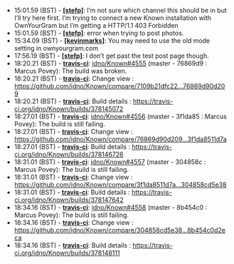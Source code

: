 * <a id="15:01.59">15:01.59 (BST)</a> - __[[stefp]](https://github.com/[stefp])__: I’m not sure which channel this should be in but I’ll try here first. I’m trying to connect a new Known installation with OwnYourGram but I’m getting a HTTP/1.1 403 Forbidden
* <a id="15:01.59">15:01.59 (BST)</a> - __[[stefp]](https://github.com/[stefp])__: error when trying to post photos.
* <a id="15:34.09">15:34.09 (BST)</a> - __[[kevinmarks]](https://github.com/[kevinmarks])__: You may need to use the old mode setting in ownyourgram.com
* <a id="17:56.19">17:56.19 (BST)</a> - __[[stefp]](https://github.com/[stefp])__: I don’t get past the test post page though.
* <a id="18:20.21">18:20.21 (BST)</a> - __[travis-ci](https://github.com/travis-ci)__: <a href="https://github.com/idno/Known/issues/4555">idno/Known#4555</a> (master - 76869d9 : Marcus Povey): The build was broken.
* <a id="18:20.21">18:20.21 (BST)</a> - __[travis-ci](https://github.com/travis-ci)__: Change view : https://github.com/idno/Known/compare/7109b21dfc22...76869d90d209
* <a id="18:20.21">18:20.21 (BST)</a> - __[travis-ci](https://github.com/travis-ci)__: Build details : https://travis-ci.org/idno/Known/builds/378145072
* <a id="18:27.01">18:27.01 (BST)</a> - __[travis-ci](https://github.com/travis-ci)__: <a href="https://github.com/idno/Known/issues/4556">idno/Known#4556</a> (master - 3f1da85 : Marcus Povey): The build is still failing.
* <a id="18:27.01">18:27.01 (BST)</a> - __[travis-ci](https://github.com/travis-ci)__: Change view : https://github.com/idno/Known/compare/76869d90d209...3f1da8511d7a
* <a id="18:27.01">18:27.01 (BST)</a> - __[travis-ci](https://github.com/travis-ci)__: Build details : https://travis-ci.org/idno/Known/builds/378146726
* <a id="18:31.01">18:31.01 (BST)</a> - __[travis-ci](https://github.com/travis-ci)__: <a href="https://github.com/idno/Known/issues/4557">idno/Known#4557</a> (master - 304858c : Marcus Povey): The build is still failing.
* <a id="18:31.01">18:31.01 (BST)</a> - __[travis-ci](https://github.com/travis-ci)__: Change view : https://github.com/idno/Known/compare/3f1da8511d7a...304858cd5e38
* <a id="18:31.01">18:31.01 (BST)</a> - __[travis-ci](https://github.com/travis-ci)__: Build details : https://travis-ci.org/idno/Known/builds/378147642
* <a id="18:34.16">18:34.16 (BST)</a> - __[travis-ci](https://github.com/travis-ci)__: <a href="https://github.com/idno/Known/issues/4558">idno/Known#4558</a> (master - 8b454c0 : Marcus Povey): The build is still failing.
* <a id="18:34.16">18:34.16 (BST)</a> - __[travis-ci](https://github.com/travis-ci)__: Change view : https://github.com/idno/Known/compare/304858cd5e38...8b454c0d2eca
* <a id="18:34.16">18:34.16 (BST)</a> - __[travis-ci](https://github.com/travis-ci)__: Build details : https://travis-ci.org/idno/Known/builds/378148111
